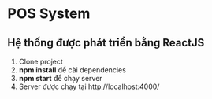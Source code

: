 # POS System

## Hệ thống được phát triển bằng ReactJS

1. Clone project
2. **npm install** để cài dependencies 
3. **npm start** để chạy server
4. Server được chạy tại http://localhost:4000/